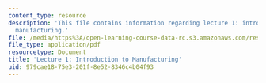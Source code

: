 ```yaml
---
content_type: resource
description: 'This file contains information regarding lecture 1: introduction to
  manufacturing.'
file: /media/https%3A/open-learning-course-data-rc.s3.amazonaws.com/res-2-005-girls-who-build-make-your-own-wearables-workshop-spring-2015/979cae1875e3201f8e528346c4b04f93_MITRES_2_005S15_Intro0801.pdf
file_type: application/pdf
resourcetype: Document
title: 'Lecture 1: Introduction to Manufacturing'
uid: 979cae18-75e3-201f-8e52-8346c4b04f93
---
```

